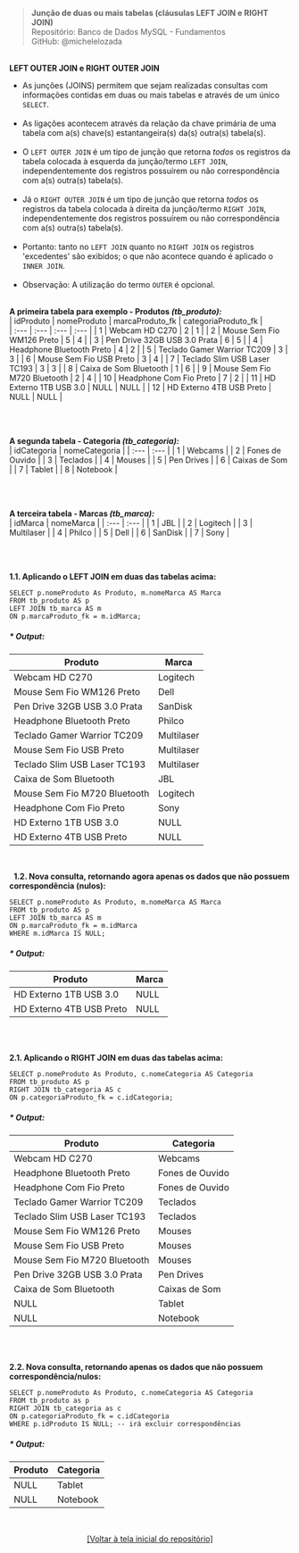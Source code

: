 > **Junção de duas ou mais tabelas (cláusulas LEFT JOIN e RIGHT JOIN)**     
> Repositório: Banco de Dados MySQL - Fundamentos    
> GitHub: @michelelozada
&nbsp;
     
&nbsp;  
**LEFT OUTER JOIN e RIGHT OUTER JOIN**  
- As junções (JOINS) permitem que sejam realizadas consultas com informações contidas em duas ou mais tabelas e através de um único `SELECT`.  
&nbsp;  
- As ligações acontecem através da relação da chave primária de uma tabela com a(s) chave(s) estantangeira(s) da(s) outra(s) tabela(s).  
&nbsp;  
- O `LEFT OUTER JOIN` é um tipo de junção que retorna *todos* os registros da tabela colocada à esquerda da junção/termo `LEFT JOIN`, 
independentemente dos registros possuírem ou não correspondência com a(s) outra(s) tabela(s).   
&nbsp;  
- Já o `RIGHT OUTER JOIN` é um tipo de junção que retorna *todos* os registros da tabela colocada à direita da junção/termo `RIGHT JOIN`,
independentemente dos registros possuírem ou não correspondência com a(s) outra(s) tabela(s).  
&nbsp;  
- Portanto: tanto no `LEFT JOIN` quanto no `RIGHT JOIN` os registros 'excedentes' são exibidos; o que não acontece quando é aplicado o `INNER JOIN`.  
&nbsp;  
- Observação: A utilização do termo `OUTER` é opcional.
&nbsp;
     
&nbsp;  
**A primeira tabela para exemplo - Produtos *(tb_produto):***  
| idProduto | nomeProduto   			   | marcaProduto_fk | categoriaProduto_fk |	
| :---		| :---		    			   | :---		     | :---					|
| 1			| Webcam HD C270			   | 2				 |	1					|
| 2			| Mouse Sem Fio WM126 Preto	   | 5				 |	4					|
| 3			| Pen Drive 32GB USB 3.0 Prata | 6			     |	5					|
| 4			| Headphone Bluetooth Preto	   | 4				 |	2					|
| 5			| Teclado Gamer Warrior TC209  | 3				 |	3					|
| 6			| Mouse Sem Fio USB Preto	   | 3			     |	4					|
| 7			| Teclado Slim USB Laser TC193 | 3			     |	3					|
| 8			| Caixa de Som Bluetooth	   | 1				 | 	6					|
| 9			| Mouse Sem Fio M720 Bluetooth | 2				 |	4					|
| 10		| Headphone Com Fio Preto	   | 7				 |	2					|
| 11		| HD Externo 1TB USB 3.0 	   | NULL	         |	NULL				|
| 12		| HD Externo 4TB USB Preto 	   | NULL	         |	NULL				|

&nbsp; 

&nbsp;  
**A segunda tabela - Categoria *(tb_categoria):***  
| idCategoria | nomeCategoria   |
| :---		  |	:---		    |
| 1			  |	Webcams			|
| 2	          | Fones de Ouvido |
| 3			  | Teclados        |
| 4			  | Mouses			|
| 5			  | Pen Drives      |
| 6			  | Caixas de Som   |
| 7			  | Tablet          |
| 8			  | Notebook		|

&nbsp; 

&nbsp;  
**A terceira tabela - Marcas *(tb_marca):***  
| idMarca 	  | nomeMarca       |
| :---		  |	:---		    |
| 1			  |	JBL	            |
| 2	          | Logitech        |
| 3	          | Multilaser      |
| 4	          | Philco          |
| 5	          | Dell            |
| 6	          | SanDisk         |
| 7	          | Sony            |

&nbsp;

&nbsp;  
**1.1. Aplicando o LEFT JOIN em duas das tabelas acima:**   
```mysql
SELECT p.nomeProduto As Produto, m.nomeMarca AS Marca
FROM tb_produto AS p
LEFT JOIN tb_marca AS m
ON p.marcaProduto_fk = m.idMarca;
```

##### * Output:
| Produto 			           | Marca 			 |
| ----		                   | ----            |
| Webcam HD C270			   | Logitech        |
| Mouse Sem Fio WM126 Preto	   | Dell            |
| Pen Drive 32GB USB 3.0 Prata | SanDisk         |
| Headphone Bluetooth Preto	   | Philco          |
| Teclado Gamer Warrior TC209  | Multilaser      |
| Mouse Sem Fio USB Preto	   | Multilaser      |
| Teclado Slim USB Laser TC193 | Multilaser      |
| Caixa de Som Bluetooth	   | JBL             |
| Mouse Sem Fio M720 Bluetooth | Logitech        |
| Headphone Com Fio Preto	   | Sony            | 
| HD Externo 1TB USB 3.0 	   | NULL            |
| HD Externo 4TB USB Preto 	   | NULL            |

&nbsp;

&nbsp; 
**1.2. Nova consulta, retornando agora apenas os dados que não possuem correspondência (nulos):**
```mysql
SELECT p.nomeProduto As Produto, m.nomeMarca AS Marca
FROM tb_produto AS p
LEFT JOIN tb_marca AS m
ON p.marcaProduto_fk = m.idMarca
WHERE m.idMarca IS NULL; 
```

##### * Output:
| Produto 			       | Marca |
| ----		               | ----  |
| HD Externo 1TB USB 3.0   | NULL  |   	
| HD Externo 4TB USB Preto | NULL  |

&nbsp;

&nbsp;  
**2.1. Aplicando o RIGHT JOIN em duas das tabelas acima:**   
```mysql
SELECT p.nomeProduto As Produto, c.nomeCategoria AS Categoria
FROM tb_produto AS p
RIGHT JOIN tb_categoria AS c
ON p.categoriaProduto_fk = c.idCategoria;
```

##### * Output:
| Produto 			           | Categoria		 |
| ----		                   | ----            |
| Webcam HD C270			   | Webcams         |
| Headphone Bluetooth Preto	   | Fones de Ouvido |
| Headphone Com Fio Preto	   | Fones de Ouvido |
| Teclado Gamer Warrior TC209  | Teclados        |
| Teclado Slim USB Laser TC193 | Teclados        |
| Mouse Sem Fio WM126 Preto	   | Mouses          |
| Mouse Sem Fio USB Preto	   | Mouses          |
| Mouse Sem Fio M720 Bluetooth | Mouses          |
| Pen Drive 32GB USB 3.0 Prata | Pen Drives      |
| Caixa de Som Bluetooth	   | Caixas de Som   |
| NULL					   	   | Tablet		     |
| NULL					       | Notebook        |

&nbsp;

&nbsp;  
**2.2. Nova consulta, retornando apenas os dados que não possuem correspondência/nulos:**
```mysql
SELECT p.nomeProduto As Produto, c.nomeCategoria AS Categoria
FROM tb_produto as p
RIGHT JOIN tb_categoria as c
ON p.categoriaProduto_fk = c.idCategoria
WHERE p.idProduto IS NULL; -- irá excluir correspondências
```

##### * Output:
| Produto | Categoria |
| ----	  | ----      |
| NULL 	  | Tablet	  |   	
| NULL    | Notebook  |

&nbsp;

<div align="center">
<a href="https://github.com/michelelozada/MySQL-Study-Notes">[Voltar à tela inicial do repositório]</a>
</div>
